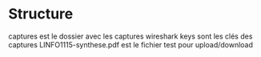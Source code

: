 # Structure
captures est le dossier avec les captures wireshark
keys sont les clés des captures
LINFO1115-synthese.pdf est le fichier test pour upload/download
